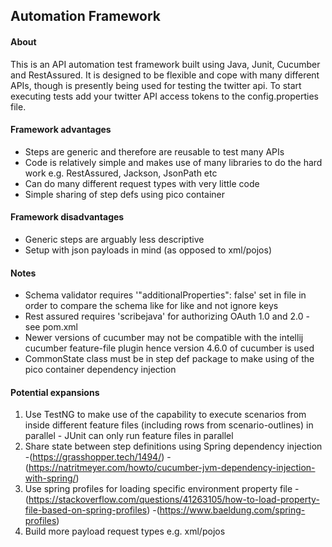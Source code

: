 ## Automation Framework

#### About

This is an API automation test framework built using Java, Junit, Cucumber and RestAssured. It is designed to be flexible and cope with many different APIs, though is presently being used for testing the twitter api. To start executing tests add your twitter API access tokens to the config.properties file. 

#### Framework advantages
- Steps are generic and therefore are reusable to test many APIs
- Code is relatively simple and makes use of many libraries to do the hard work e.g. RestAssured, Jackson, JsonPath etc
- Can do many different request types with very little code
- Simple sharing of step defs using pico container

#### Framework disadvantages
- Generic steps are arguably less descriptive
- Setup with json payloads in mind (as opposed to xml/pojos)

#### Notes
- Schema validator requires '"additionalProperties": false' set in file in order to compare the schema like for like and not ignore keys
- Rest assured requires 'scribejava' for authorizing OAuth 1.0 and 2.0 - see pom.xml
- Newer versions of cucumber may not be compatible with the intellij cucumber feature-file plugin hence version 4.6.0 of cucumber is used
- CommonState class must be in step def package to make using of the pico container dependency injection

#### Potential expansions
1. Use TestNG to make use of the capability to execute scenarios from inside different feature files (including rows from scenario-outlines) in parallel - JUnit can only run feature files in parallel
2. Share state between step definitions using Spring dependency injection -(https://grasshopper.tech/1494/) -(https://natritmeyer.com/howto/cucumber-jvm-dependency-injection-with-spring/)
3. Use spring profiles for loading specific environment property file -(https://stackoverflow.com/questions/41263105/how-to-load-property-file-based-on-spring-profiles) -(https://www.baeldung.com/spring-profiles)
4. Build more payload request types e.g. xml/pojos
